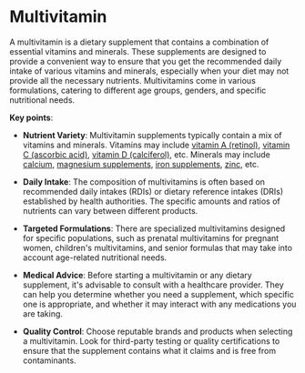 <!--
source: gpt-3 + jph editing
tags: supplements vitamins
-->

# Multivitamin

A multivitamin is a dietary supplement that contains a combination of essential vitamins and minerals. These supplements are designed to provide a convenient way to ensure that you get the recommended daily intake of various vitamins and minerals, especially when your diet may not provide all the necessary nutrients. Multivitamins come in various formulations, catering to different age groups, genders, and specific nutritional needs.

**Key points**:

* **Nutrient Variety**: Multivitamin supplements typically contain a mix of vitamins and minerals. Vitamins may include [vitamin A (retinol)](../vitamin-a-retinol/), [vitamin C (ascorbic acid)](../vitamin-c-ascorbic-acid/), [vitamin D (calciferol)](../vitamin-d-calciferol/), etc. Minerals may include [calcium](../calcium/), [magnesium supplements](../magnesium-supplements/), [iron supplements](../iron-supplements/), [zinc](../zinc/), etc.

* **Daily Intake**: The composition of multivitamins is often based on recommended daily intakes (RDIs) or dietary reference intakes (DRIs) established by health authorities. The specific amounts and ratios of nutrients can vary between different products.

* **Targeted Formulations**: There are specialized multivitamins designed for specific populations, such as prenatal multivitamins for pregnant women, children's multivitamins, and senior formulas that may take into account age-related nutritional needs.

* **Medical Advice**: Before starting a multivitamin or any dietary supplement, it's advisable to consult with a healthcare provider. They can help you determine whether you need a supplement, which specific one is appropriate, and whether it may interact with any medications you are taking.

* **Quality Control**: Choose reputable brands and products when selecting a multivitamin. Look for third-party testing or quality certifications to ensure that the supplement contains what it claims and is free from contaminants.
